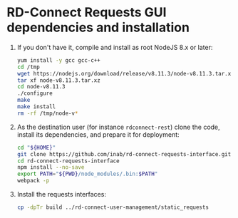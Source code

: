 # RD-Connect Requests GUI dependencies and installation 

1. If you don't have it, compile and install as root NodeJS 8.x or later:

	```bash
	yum install -y gcc gcc-c++
	cd /tmp
	wget https://nodejs.org/download/release/v8.11.3/node-v8.11.3.tar.xz
	tar xf node-v8.11.3.tar.xz
	cd node-v8.11.3
	./configure
	make
	make install
	rm -rf /tmp/node-v*
	```

2. As the destination user (for instance `rdconnect-rest`) clone the code, install its dependencies, and prepare it for deployment:

	```bash
	cd "${HOME}"
	git clone https://github.com/inab/rd-connect-requests-interface.git
	cd rd-connect-requests-interface
	npm install --no-save
	export PATH="${PWD}/node_modules/.bin:$PATH"
	webpack -p
	```

3. Install the requests interfaces:

	```bash
	cp -dpTr build ../rd-connect-user-management/static_requests
	```
